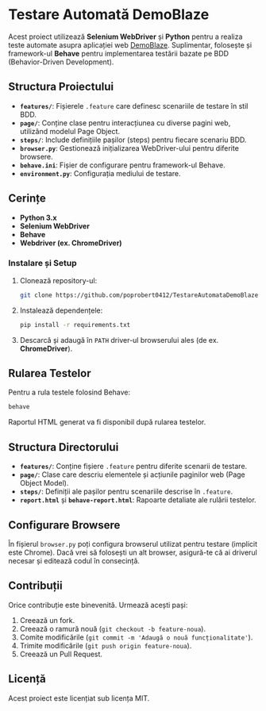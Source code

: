 # Testare Automată DemoBlaze

Acest proiect utilizează **Selenium WebDriver** și **Python** pentru a realiza teste automate asupra aplicației web [DemoBlaze](https://www.demoblaze.com/). Suplimentar, folosește și framework-ul **Behave** pentru implementarea testării bazate pe BDD (Behavior-Driven Development).

## Structura Proiectului

- **`features/`**: Fișierele `.feature` care definesc scenariile de testare în stil BDD.
- **`page/`**: Conține clase pentru interacțiunea cu diverse pagini web, utilizând modelul Page Object.
- **`steps/`**: Include definițiile pașilor (steps) pentru fiecare scenariu BDD.
- **`browser.py`**: Gestionează inițializarea WebDriver-ului pentru diferite browsere.
- **`behave.ini`**: Fișier de configurare pentru framework-ul Behave.
- **`environment.py`**: Configurația mediului de testare.

## Cerințe

- **Python 3.x**
- **Selenium WebDriver**
- **Behave**
- **Webdriver (ex. ChromeDriver)**

### Instalare și Setup

1. Clonează repository-ul:
    ```bash
    git clone https://github.com/poprobert0412/TestareAutomataDemoBlaze.git
    ```

2. Instalează dependențele:
    ```bash
    pip install -r requirements.txt
    ```

3. Descarcă și adaugă în `PATH` driver-ul browserului ales (de ex. **ChromeDriver**).

## Rularea Testelor

Pentru a rula testele folosind Behave:

```bash
behave
```

Raportul HTML generat va fi disponibil după rularea testelor.

## Structura Directorului

- **`features/`**: Conține fișiere `.feature` pentru diferite scenarii de testare.
- **`page/`**: Clase care descriu elementele și acțiunile paginilor web (Page Object Model).
- **`steps/`**: Definiții ale pașilor pentru scenariile descrise în `.feature`.
- **`report.html`** și **`behave-report.html`**: Rapoarte detaliate ale rulării testelor.

## Configurare Browsere

În fișierul `browser.py` poți configura browserul utilizat pentru testare (implicit este Chrome). Dacă vrei să folosești un alt browser, asigură-te că ai driverul necesar și editează codul în consecință.

## Contribuții

Orice contribuție este binevenită. Urmează acești pași:

1. Creează un fork.
2. Creează o ramură nouă (`git checkout -b feature-noua`).
3. Comite modificările (`git commit -m 'Adaugă o nouă funcționalitate'`).
4. Trimite modificările (`git push origin feature-noua`).
5. Creează un Pull Request.

## Licență

Acest proiect este licențiat sub licența MIT.
